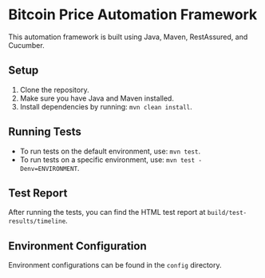 # Bitcoin Price Automation Framework

This automation framework is built using Java, Maven, RestAssured, and Cucumber.

## Setup
1. Clone the repository.
2. Make sure you have Java and Maven installed.
3. Install dependencies by running: `mvn clean install`.

## Running Tests
- To run tests on the default environment, use: `mvn test`.
- To run tests on a specific environment, use: `mvn test -Denv=ENVIRONMENT`.

## Test Report
After running the tests, you can find the HTML test report at `build/test-results/timeline`.

## Environment Configuration
Environment configurations can be found in the `config` directory.

